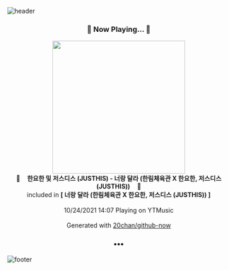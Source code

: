 ![header](https://capsule-render.vercel.app/api?type=wave&height=170&section=header&text=Hi.%20I'm%20SHIFT&fontColor=090707&fontAlignX=45&fontAlignY=65&fontSize=100)

<h3 align="center">🎵 Now Playing... 🎵</h3>
<p align="center">
  <a href="https://music.youtube.com/watch?v=0rgEAz_GiSQ">
    <img width="300" src="https://lh3.googleusercontent.com/DgeeO-bDv9k6JUSqsTzb775yStn4zDipgu6GD3oIzHNsipagTLC_zhiMpdt0hzWUi1ozI-gTHQsk-abK">
  </a>
  <br>
  🎵&nbsp&nbsp&nbsp <b>한요한 및 저스디스 (JUSTHIS) - 너랑 달라 (한림체육관 X 한요한, 저스디스 (JUSTHIS))</b> &nbsp&nbsp&nbsp🎵
  <br>
  included in <b>[ 너랑 달라 (한림체육관 X 한요한, 저스디스 (JUSTHIS)) ]</b>
  
  <br />
  <br />
  10/24/2021 14:07 Playing on YTMusic
  <br />
  <br />
  Generated with <a href="https://github.com/20chan/github-now">20chan/github-now</a>
</p>

<h3 align="center">•••</h3>

![footer](https://capsule-render.vercel.app/api?type=wave&height=150&section=footer)
